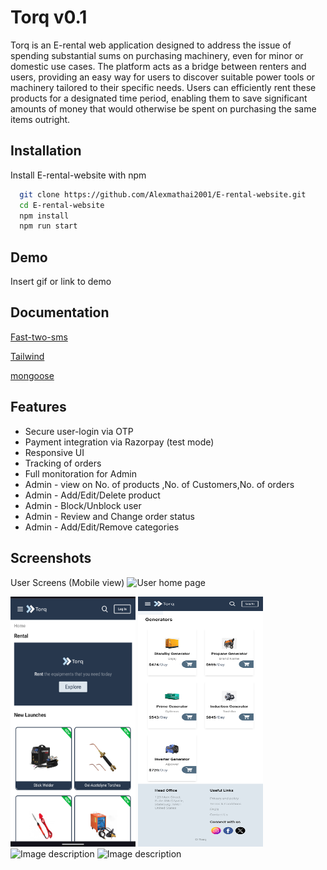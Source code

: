 
# Torq v0.1


Torq is an E-rental web application designed to address the issue of spending substantial sums on purchasing machinery, even for minor or domestic use cases. The platform acts as a bridge between renters and users, providing an easy way for users to discover suitable power tools or machinery tailored to their specific needs. Users can efficiently rent these products for a designated time period, enabling them to save significant amounts of money that would otherwise be spent on purchasing the same items outright.


## Installation

Install E-rental-website with npm

```bash
  git clone https://github.com/Alexmathai2001/E-rental-website.git
  cd E-rental-website
  npm install
  npm run start

```
    
## Demo

Insert gif or link to demo


## Documentation

[Fast-two-sms](https://www.npmjs.com/package/fast-two-sms)

[Tailwind](https://tailwindcss.com/docs/installation/play-cdn)

[mongoose](https://www.npmjs.com/package//mongoose)
## Features

- Secure user-login via OTP
- Payment integration via Razorpay (test mode)
- Responsive UI
- Tracking of orders
- Full monitoration for Admin
- Admin - view on No. of products ,No. of Customers,No. of orders
- Admin - Add/Edit/Delete product
- Admin - Block/Unblock user
- Admin - Review and Change order status
- Admin - Add/Edit/Remove categories


## Screenshots

User Screens (Mobile view)
![User home page](https://github.com/Alexmathai2001/E-rental-website/assets/69806852/343eeffa-8067-474c-8bc8-ed15f9fd67d0)

<img src="https://github.com/Alexmathai2001/E-rental-website/blob/master/images/Screenshot_20240131-144925.png" alt="Image description" width="200" height="400"/>

<img src="https://github.com/Alexmathai2001/E-rental-website/blob/master/images/Screenshot_20240131-145007.png" alt="Image description" width="200" height="400"/>

<img src="" alt="Image description" width="200" height="400"/>

<img src="" alt="Image description" width="200" height="400"/>




